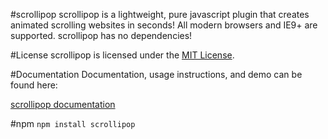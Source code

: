 #scrollipop
scrollipop is a lightweight, pure javascript plugin that creates animated scrolling websites in seconds!
All modern browsers and IE9+ are supported. scrollipop has no dependencies!   
    
    

#License
scrollipop is licensed under the [MIT License](https://opensource.org/licenses/MIT).    
    
    

#Documentation
Documentation, usage instructions, and demo can be found here:    

[scrollipop documentation](https://ligipop.github.io/scrollipop/)    
    
    
#npm
`npm install scrollipop`
